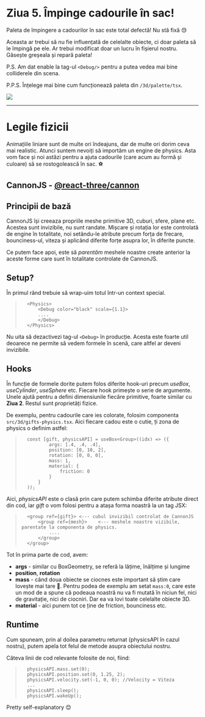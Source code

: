 # Ziua 5. Împinge cadourile în sac!

Paleta de împingere a cadourilor în sac este total defectă! Nu stă fixă 😓

Aceasta ar trebui să nu fie influențată de celelalte obiecte, ci doar paleta să le împingă pe ele. Ar trebui modificat doar un lucru în fișierul nostru. Găsește greșeala și repară paleta!

P.S. Am dat enable la tag-ul `<Debug/>` pentru a putea vedea mai bine colliderele din scena.

P.P.S. Înțelege mai bine cum funcționează paleta din `/3d/palette/tsx`.

![](https://d3tycb976jpudc.cloudfront.net/public/images/christmas-advent-2022/c5-cerinta.png)

---

# Legile fizicii

Animațiile liniare sunt de multe ori îndeajuns, dar de multe ori dorim ceva mai realistic. Atunci suntem nevoiți să importăm un engine de physics. Asta vom face și noi astăzi pentru a ajuta cadourile (care acum au formă și culoare) să se rostogolească în sac. ⚽


## CannonJS - [@react-three/cannon](https://github.com/pmndrs/use-cannon/tree/master/packages/react-three-cannon#readme)

## Principii de bază
CannonJS își creeaza propriile meshe primitive 3D, cuburi, sfere, plane etc. Acestea sunt invizibile, nu sunt randate. Mișcare și rotația lor este controlată de engine în totalitate, noi setându-le atribute precum forța de frecare, bounciness-ul, viteza și aplicând diferite forțe asupra lor, în diferite puncte.

Ce putem face apoi, este să *parentăm* meshele noastre create anterior la aceste forme care sunt în totalitate controlate de CannonJS.

## Setup?

În primul rând trebuie să wrap-uim totul într-un context special.

>       <Physics>
>           <Debug color="black" scale={1.1}>
>           ....
>           </Debug>
>       </Physics>

Nu uita să dezactivezi tag-ul `<Debug>` în producție. Acesta este foarte util deoarece ne permite să vedem formele în scenă, care altfel ar deveni invizibile.

## Hooks
În funcție de formele dorite putem folos diferite hook-uri precum *useBox*, *useCylinder*, *useSphere* etc. Fiecare hook primește o serie de argumente. Unele ajută pentru a defini dimensiunile fiecăre primitive, foarte similar cu **Ziua 2**. Restul sunt proprietăți fizice.

De exemplu, pentru cadourile care ies colorate, folosim componenta `src/3d/gifts-physics.tsx`. Aici fiecare cadou este o cutie, ți zona de physics o definim astfel:

>       const [gift, physicsAPI] = useBox<Group>((idx) => ({
>               args: [.4, .4, .4],
>               position: [0, 10, 2],
>               rotation: [0, 0, 0],
>               mass: 1,
>               material: {
>                   friction: 0
>               }
>           }
>       ));

Aici, *physicsAPI* este o clasă prin care putem schimba diferite atribute direct din cod, iar *gift* o vom folosi pentru a atașa forma noastră la un tag JSX:


>       <group ref={gift}> <--- cubul invizibil controlat de CannonJS
>           <group ref={mesh}>    <--- meshele noastre vizibile, parentate la componenta de physics.
>               ....
>           </group>
>       </group>

Tot în prima parte de cod, avem:
- **args** - similar cu BoxGeometry, se referă la lățime, înălțime și lungime
- **position**, **rotation**
- **mass** - când doua obiecte se ciocnes este important să știm care lovește mai tare 🧨. Pentru podea de exemplu am setat `mass:0`, care este un mod de a spune că podeaua noastră nu va fi mutată în niciun fel, nici de gravitație, nici de ciocniri. Dar ea va lovi toate celelalte obiecte 3D.
- **material** - aici punem tot ce ține de friction, bounciness etc.

## Runtime
Cum spuneam, prin al doilea parametru returnat (physicsAPI în cazul nostru), putem apela tot felul de metode asupra obiectului nostru.

Câteva linii de cod relevante folosite de noi, fiind:
>       physicsAPI.mass.set(0);
>       physicsAPI.position.set(0, 1.25, 2);
>       physicsAPI.velocity.set(-1, 0, 0); //Velocity = Viteza
>       ...
>       physicsAPI.sleep();
>       physicsAPI.wakeUp();

Pretty self-explanatory 😊